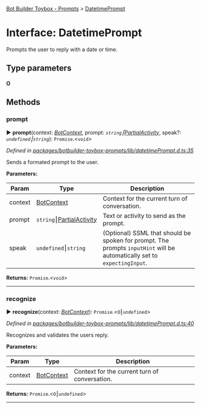 [Bot Builder Toybox - Prompts](../README.md) > [DatetimePrompt](../interfaces/botbuilder_toybox_prompts.datetimeprompt.md)



# Interface: DatetimePrompt


Prompts the user to reply with a date or time.

## Type parameters
#### O 

## Methods
<a id="prompt"></a>

###  prompt

► **prompt**(context: *[BotContext]()*, prompt: *`string`⎮[Partial]()[Activity]()*, speak?: *`undefined`⎮`string`*): `Promise`.<`void`>



*Defined in [packages/botbuilder-toybox-prompts/lib/datetimePrompt.d.ts:35](https://github.com/Stevenic/botbuilder-toybox/blob/848ed38/packages/botbuilder-toybox-prompts/lib/datetimePrompt.d.ts#L35)*



Sends a formated prompt to the user.


**Parameters:**

| Param | Type | Description |
| ------ | ------ | ------ |
| context | [BotContext]()   |  Context for the current turn of conversation. |
| prompt | `string`⎮[Partial]()[Activity]()   |  Text or activity to send as the prompt. |
| speak | `undefined`⎮`string`   |  (Optional) SSML that should be spoken for prompt. The prompts `inputHint` will be automatically set to `expectingInput`. |





**Returns:** `Promise`.<`void`>





___

<a id="recognize"></a>

###  recognize

► **recognize**(context: *[BotContext]()*): `Promise`.<`O`⎮`undefined`>



*Defined in [packages/botbuilder-toybox-prompts/lib/datetimePrompt.d.ts:40](https://github.com/Stevenic/botbuilder-toybox/blob/848ed38/packages/botbuilder-toybox-prompts/lib/datetimePrompt.d.ts#L40)*



Recognizes and validates the users reply.


**Parameters:**

| Param | Type | Description |
| ------ | ------ | ------ |
| context | [BotContext]()   |  Context for the current turn of conversation. |





**Returns:** `Promise`.<`O`⎮`undefined`>





___


